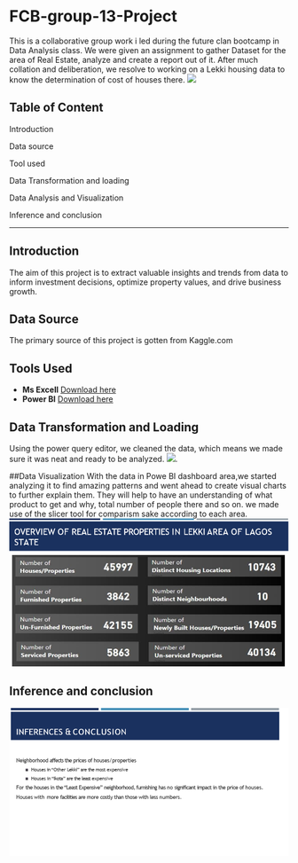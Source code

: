 # FCB-group-13-Project
This is a collaborative group work i led during the future clan bootcamp in Data Analysis class. We were given an assignment to gather Dataset for the area of Real Estate, analyze and create a report out of it. After much collation and deliberation, we resolve to working on a Lekki housing data to know the determination of cost of houses there.
![](Real.jpg)
## Table of Content

Introduction

Data source

Tool used

Data Transformation and loading

Data Analysis and Visualization

Inference and conclusion

- - -

## Introduction
The aim of this project is to extract valuable insights and trends from data to inform investment decisions, optimize property values, and drive business growth.

## Data Source
The primary source of this project is gotten from Kaggle.com 

## Tools Used
- **Ms Excell** [Download here](https://www.microsoft.com)
- **Power BI** [Download here](https://www.microsoft.com/en-us/power-platform/products/power-bi)

## Data Transformation and Loading
Using the power query editor, we cleaned the data, which means we made sure it was neat and ready to be analyzed.
![](Transform.jp).

##Data Visualization
With the data in Powe BI dashboard area,we started analyzing it to find amazing patterns and went ahead to create visual charts to further explain them. They will help to have an understanding of what product to get and why, total number of people there and so on. we made use of the slicer tool for comparism sake according to each area.
![](overview.png)

## Inference and conclusion
![](conclusion.png)
    
